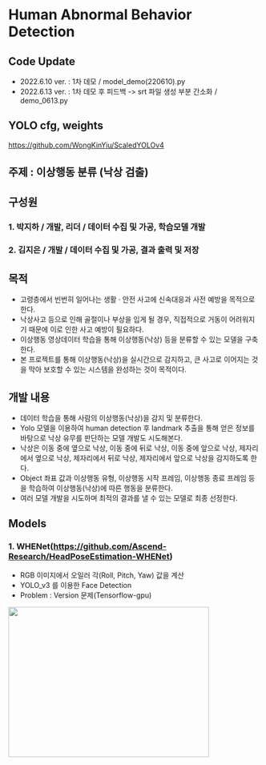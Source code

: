 # Human Abnormal Behavior Detection

## Code Update
- 2022.6.10 ver. : 1차 데모 / model_demo(220610).py
- 2022.6.13 ver. : 1차 데모 후 피드백 -> srt 파일 생성 부분 간소화 / demo_0613.py

## YOLO cfg, weights
https://github.com/WongKinYiu/ScaledYOLOv4

## 주제 : 이상행동 분류 (낙상 검출)

## 구성원
### 1. 박지하 / 개발, 리더 / 데이터 수집 및 가공, 학습모델 개발
### 2. 김지은 / 개발 / 데이터 수집 및 가공, 결과 출력 및 저장

## 목적
- 고령층에서 빈번히 일어나는 생활 ‧ 안전 사고에 신속대응과 사전 예방을 목적으로 한다.
- 낙상사고 등으로 인해 골절이나 부상을 입게 될 경우, 직접적으로 거동이 어려워지기 때문에 이로 인한 사고 예방이 필요하다.
- 이상행동 영상데이터 학습을 통해 이상행동(낙상) 등을 분류할 수 있는 모델을 구축한다.
- 본 프로젝트를 통해 이상행동(낙상)을 실시간으로 감지하고, 큰 사고로 이어지는 것을 막아 보호할 수 있는 시스템을 완성하는 것이 목적이다.

## 개발 내용
- 데이터 학습을 통해 사람의 이상행동(낙상)을 감지 및 분류한다.
- Yolo 모델을 이용하여 human detection 후 landmark 추출을 통해 얻은 정보를 바탕으로 낙상 유무를 판단하는 모델 개발도 시도해본다.
- 낙상은 이동 중에 옆으로 낙상, 이동 중에 뒤로 낙상, 이동 중에 앞으로 낙상, 제자리에서 옆으로 낙상, 제자리에서 뒤로 낙상, 제자리에서 앞으로 낙상을 감지하도록 한다.
- Object 좌표 값과 이상행동 유형, 이상행동 시작 프레임, 이상행동 종료 프레임 등을 학습하여 이상행동(낙상)에 따른 행동을 분류한다.
- 여러 모델 개발을 시도하며 최적의 결과를 낼 수 있는 모델로 최종 선정한다.

## Models

### 1. WHENet(https://github.com/Ascend-Research/HeadPoseEstimation-WHENet)
- RGB 이미지에서 오일러 각(Roll, Pitch, Yaw) 값을 계산
- YOLO_v3 를 이용한 Face Detection
- Problem : Version 문제(Tensorflow-gpu)

<img src="https://user-images.githubusercontent.com/62232217/148342110-e2c43c5e-8cb7-4244-b8ca-b97141dce0df.gif"  width="400" height="300"/>
